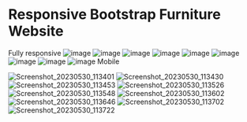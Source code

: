 # Responsive Bootstrap Furniture Website
Fully responsive
![image](https://github.com/NurlanAskerov/FurnitureWebsite/assets/124917278/f89c8ce4-0fe3-4f77-83ad-0f18f770e15c)
![image](https://github.com/NurlanAskerov/FurnitureWebsite/assets/124917278/028a58a1-9246-4b0d-b875-6e81425c1809)
![image](https://github.com/NurlanAskerov/FurnitureWebsite/assets/124917278/f2e3ff30-f581-4ddb-bfac-564b84ad538a)
![image](https://github.com/NurlanAskerov/FurnitureWebsite/assets/124917278/1b96a894-e7b8-47b0-bbc6-6cb73ccf6687)
![image](https://github.com/NurlanAskerov/FurnitureWebsite/assets/124917278/ae599b1d-bcd0-4b40-82ff-8bf5aff58fde)
![image](https://github.com/NurlanAskerov/FurnitureWebsite/assets/124917278/db2368b5-eab9-494b-aa64-1e5fdfd85a1a)
![image](https://github.com/NurlanAskerov/FurnitureWebsite/assets/124917278/81dd7da3-8506-42d3-bc70-90b7e26f144b)
![image](https://github.com/NurlanAskerov/FurnitureWebsite/assets/124917278/dfd73637-3370-4d5c-8cfe-11f37abce88d)
![image](https://github.com/NurlanAskerov/FurnitureWebsite/assets/124917278/0b533b4c-4247-4c1b-bc1a-5d4ddc33b6cf)
   Mobile
   
   
![Screenshot_20230530_113401](https://github.com/NurlanAskerov/FurnitureWebsite/assets/124917278/9b3a94d0-d2ad-45f5-97a4-158c29b3a782)
![Screenshot_20230530_113430](https://github.com/NurlanAskerov/FurnitureWebsite/assets/124917278/6cd86854-9413-4820-b8f4-e2879c018e47)
![Screenshot_20230530_113453](https://github.com/NurlanAskerov/FurnitureWebsite/assets/124917278/75b8cfc5-c4e0-4d1f-ab59-6802eac810f7)
![Screenshot_20230530_113526](https://github.com/NurlanAskerov/FurnitureWebsite/assets/124917278/6bfa35bd-471a-4dd3-9daf-02995708151f)
![Screenshot_20230530_113548](https://github.com/NurlanAskerov/FurnitureWebsite/assets/124917278/0d31ce72-0130-4dcc-beea-82eea1e79efe)
![Screenshot_20230530_113602](https://github.com/NurlanAskerov/FurnitureWebsite/assets/124917278/6094c81a-9c70-40dc-9aa7-e70d14a0dfdd)
![Screenshot_20230530_113646](https://github.com/NurlanAskerov/FurnitureWebsite/assets/124917278/9c094ffa-17e5-47a8-ada4-d7ecb23124d7)
![Screenshot_20230530_113702](https://github.com/NurlanAskerov/FurnitureWebsite/assets/124917278/46886537-d0d4-4d0c-9c8f-ce87eab018d1)
![Screenshot_20230530_113722](https://github.com/NurlanAskerov/FurnitureWebsite/assets/124917278/fc533a6b-3fb0-43d7-af63-becfa4d2ceba)
